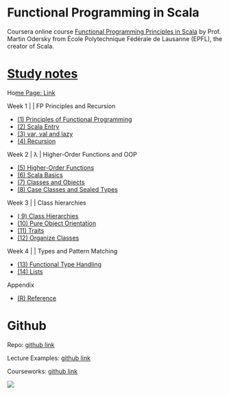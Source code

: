 
# Functional Programming in Scala

Coursera online course  [Functional Programming Principles in Scala](https://www.coursera.org/learn/scala-functional-programming/home/)  by Prof. Martin Odersky from École Polytechnique Fédérale de Lausanne (EPFL), the creator of Scala.

# [S**tudy notes**](https://purrgramming.life/cs/programming/fp/)

Ho[me Page: Link](https://purrgramming.life/cs/programming/fp/)

Week 1 |  | FP Principles and Recursion

-   [(1) Principles of Functional Programming](https://purrgramming.life/cs/programming/fp/w1/principles/)
-   [(2) Scala Entry](https://purrgramming.life/cs/programming/fp/w1/scala/)
-   [(3) var, val and lazy](https://purrgramming.life/cs/programming/fp/w1/var-val-and-lazy/)
-   [(4) Recursion](https://purrgramming.life/cs/programming/fp/w1/recursion/)

Week 2 | λ | Higher-Order Functions and OOP

-   [(5) Higher-Order Functions](https://purrgramming.life/cs/programming/fp/w2/higher-order-functions/)
-   [(6) Scala Basics](https://purrgramming.life/cs/programming/fp/w2/scala-2/)
-   [(7) Classes and Objects](https://purrgramming.life/cs/programming/fp/w2/oop/)
-   [(8) Case Classes and Sealed Types](https://purrgramming.life/cs/programming/fp/w2/case-classes-and-sealed-types/)

Week 3 |  | Class hierarchies

-   [( 9) Class Hierarchies](https://purrgramming.life/cs/programming/fp/w3/hierarchies/)
-   [(10) Pure Object Orientation](https://purrgramming.life/cs/programming/fp/w3/object-orientation/)
-   [(11) Traits](https://purrgramming.life/cs/programming/fp/w3/trait/)
-   [(12) Organize Classes](https://purrgramming.life/cs/programming/fp/w3/12-organize-classes/)

Week 4 |  | Types and Pattern Matching

-   [(13) Functional Type Handling](https://purrgramming.life/cs/programming/fp/w4/type/)
-   [(14) Lists](https://purrgramming.life/cs/programming/fp/w4/list/)

Appendix

-   [(R) Reference](https://purrgramming.life/cs/programming/fp/r-reference/)

# **Github**

Repo:  [github link](https://github.com/Victoria-Pinzhen-Liao/Functional-Programming/)

Lecture Examples:  [github link](https://github.com/Victoria-Pinzhen-Liao/Functional-Programming/tree/master/LectureExamples/src/main/scala)

Courseworks:  [github link](https://github.com/Victoria-Pinzhen-Liao/Functional-Programming/tree/master/coursework)

![](https://purrgramming.life/wp-content/uploads/2022/03/WeChat-Screenshot_20220226230653-edited.png)

